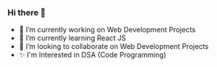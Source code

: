 ### Hi there 👋
- 🔭 I’m currently working on Web Development Projects
- 🌱 I’m currently learning React JS
- 👯 I’m looking to collaborate on Web Development Projects
- ✨ I'm Interested in DSA (Code Programming)

